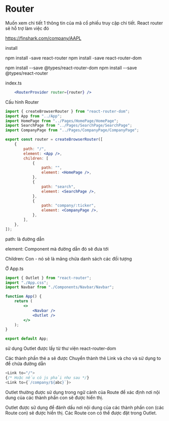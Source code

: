 # Router

Muốn xem chi tiết 1 thông tin của mã cổ phiếu truy cập chi tiết. React router sẽ hỗ trợ làm việc đó

https://finshark.com/company/AAPL

install

npm install -save react-router
npm install -save react-router-dom

npm install --save @types/react-router-dom
npm install --save @types/react-router


index.ts

```jsx
    <RouterProvider router={router} />
```

Cấu hình Router

```jsx
import { createBrowserRouter } from "react-router-dom";
import App from "../App";
import HomePage from "../Pages/HomePage/HomePage";
import SearchPage from "../Pages/SearchPage/SearchPage";
import CompanyPage from "../Pages/CompanyPage/CompanyPage";

export const router = createBrowserRouter([
    {
        path: "/",
        element: <App />,
        children: [
            {
                path: "",
                element: <HomePage />,
            },
            {
                path: "search",
                element: <SearchPage />,
            },
            {
                path: "company/:ticker",
                element: <CompanyPage />,
            },
        ],
    },
]);

```

path: là đường dẫn

element: Component mà đường dẫn đó sẽ đưa tới

Children: Con - nó sẽ là mãng chứa danh sách các đối tượng

Ở App.ts

```jsx
import { Outlet } from "react-router";
import "./App.css";
import Navbar from "./Components/Navbar/Navbar";

function App() {
    return (
        <>
            <Navbar />
            <Outlet />
        </>
    );
}

export default App;

```

sử dụng Outlet được lấy từ thư viện react-router-dom

Các thành phần thẻ a sẽ được Chuyển thành thẻ Link và cho và sử dụng to để chứa đường dẫn

```js
<Link to="/">
{/* Hoặc nếu có js phải như sau */}
<Link to={`/company/${abc}`}>

```


Outlet thường được sử dụng trong ngữ cảnh của Route để xác định nơi nội dung của các thành phần con sẽ được hiển thị.

Outlet được sử dụng để đánh dấu nơi nội dung của các thành phần con (các Route con) sẽ được hiển thị. Các Route con có thể được đặt trong Outlet.